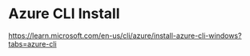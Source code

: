 # Azure CLI Install
https://learn.microsoft.com/en-us/cli/azure/install-azure-cli-windows?tabs=azure-cli
